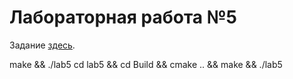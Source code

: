 # Лабораторная работа №5

Задание [здесь](https://gitlab.com/iu5edu/cpp-course-sem2/textbook/-/blob/main/website/docs/labs/lab5/intro.md).

make && ./lab5
cd lab5 && cd Build && cmake .. && make && ./lab5